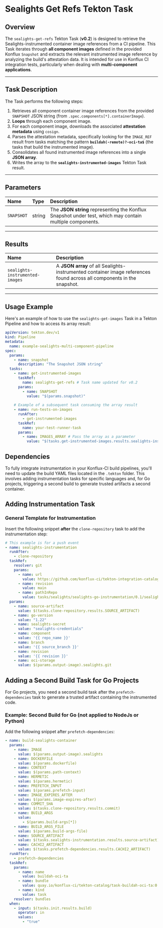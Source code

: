 # Sealights Get Refs Tekton Task

## Overview

The `sealights-get-refs` Tekton Task (**v0.2**) is designed to retrieve the Sealights-instrumented container image references from a CI pipeline. This Task iterates through **all component images** defined in the provided Konflux `Snapshot` and extracts the relevant instrumented image reference by analyzing the build's attestation data. It is intended for use in Konflux CI integration tests, particularly when dealing with **multi-component applications**.

***

## Task Description

The Task performs the following steps:

1.  Retrieves all component container image references from the provided `SNAPSHOT` JSON string (from `.spec.components[*].containerImage`).
2.  **Loops** through each component image.
3.  For each component image, downloads the associated **attestation metadata** using `cosign`.
4.  Parses the attestation metadata, specifically looking for the `IMAGE_REF` result from tasks matching the pattern **`buildah(-remote)?-oci-ta$`** (the tasks that build the instrumented image).
5.  Consolidates all found instrumented image references into a single **JSON array**.
6.  Writes the array to the **`sealights-instrumented-images`** Tekton Task result.

***

## Parameters

| Name | Type | Description |
| :--- | :--- | :--- |
| `SNAPSHOT` | string | The **JSON string** representing the Konflux Snapshot under test, which may contain multiple components. |

***

## Results

| Name | Description |
| :--- | :--- |
| `sealights-instrumented-images` | A **JSON array** of all Sealights-instrumented container image references found across all components in the snapshot. |

***

## Usage Example

Here's an example of how to use the `sealights-get-images` Task in a Tekton Pipeline and how to access its array result:

```yaml
apiVersion: tekton.dev/v1
kind: Pipeline
metadata:
  name: example-sealights-multi-component-pipeline
spec:
  params:
    - name: snapshot
      description: "The Snapshot JSON string"
  tasks:
    - name: get-instrumented-images
      taskRef:
        name: sealights-get-refs # Task name updated for v0.2
      params:
        - name: SNAPSHOT
          value: "$(params.snapshot)"
    
    # Example of a subsequent task consuming the array result
    - name: run-tests-on-images
      runAfter:
        - get-instrumented-images
      taskRef:
        name: your-test-runner-task
      params:
        - name: IMAGES_ARRAY # Pass the array as a parameter
          value: "$(tasks.get-instrumented-images.results.sealights-instrumented-images)"
```

## Dependencies

To fully integrate instrumentation in your Konflux-CI build pipelines, you'll need to update the build YAML files located in the `.tekton` folder. This involves adding instrumentation tasks for specific languages and, for Go projects, triggering a second build to generate trusted artifacts a second container.

## Adding Instrumentation Task

### General Template for Instrumentation

Insert the following snippet **after** the `clone-repository` task to add the instrumentation step:

```yaml
# This example is for a push event
- name: sealights-instrumentation
  runAfter:
    - clone-repository
  taskRef:
    resolver: git
    params:
      - name: url
        value: https://github.com/konflux-ci/tekton-integration-catalog.git
      - name: revision
        value: main
      - name: pathInRepo
        value: tasks/sealights/sealights-go-instrumentation/0.1/sealights-go-instrumentation.yaml
  params:
    - name: source-artifact
      value: $(tasks.clone-repository.results.SOURCE_ARTIFACT)
    - name: go-version
      value: "1.22"
    - name: sealights-secret
      value: "sealights-credentials"
    - name: component
      value: '{{ repo_name }}'
    - name: branch
      value: '{{ source_branch }}'
    - name: revision
      value: '{{ revision }}'
    - name: oci-storage
      value: $(params.output-image).sealights.git
```

## Adding a Second Build Task for Go Projects

For Go projects, you need a second build task after the `prefetch-dependencies` task to generate a trusted artifact containing the instrumented code.

### Example: Second Build for Go (not applied to NodeJs or Python)

Add the following snippet after `prefetch-dependencies`:

```yaml
- name: build-sealights-container
  params:
    - name: IMAGE
      value: $(params.output-image).sealights
    - name: DOCKERFILE
      value: $(params.dockerfile)
    - name: CONTEXT
      value: $(params.path-context)
    - name: HERMETIC
      value: $(params.hermetic)
    - name: PREFETCH_INPUT
      value: $(params.prefetch-input)
    - name: IMAGE_EXPIRES_AFTER
      value: $(params.image-expires-after)
    - name: COMMIT_SHA
      value: $(tasks.clone-repository.results.commit)
    - name: BUILD_ARGS
      value:
        - $(params.build-args[*])
    - name: BUILD_ARGS_FILE
      value: $(params.build-args-file)
    - name: SOURCE_ARTIFACT
      value: $(tasks.sealights-instrumentation.results.source-artifact) <---- This is super important to update
    - name: CACHI2_ARTIFACT
      value: $(tasks.prefetch-dependencies.results.CACHI2_ARTIFACT)
  runAfter:
    - prefetch-dependencies
  taskRef:
    params:
      - name: name
        value: buildah-oci-ta
      - name: bundle
        value: quay.io/konflux-ci/tekton-catalog/task-buildah-oci-ta:0.2@sha256:937f465189482f3279b9491161fff7720d4c443f27e6d9febbf2344268383011
      - name: kind
        value: task
    resolver: bundles
  when:
    - input: $(tasks.init.results.build)
      operator: in
      values:
        - "true"
```
